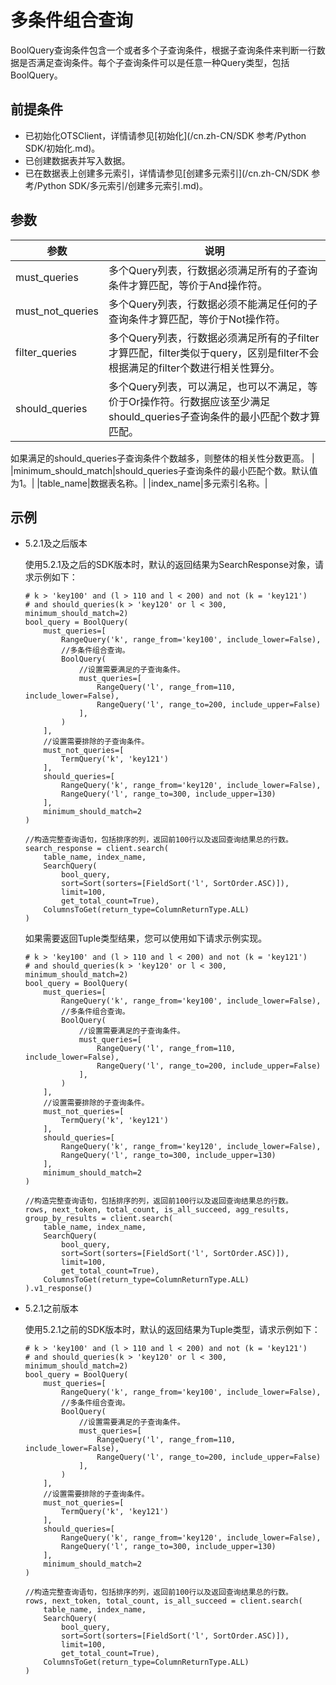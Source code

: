 # 多条件组合查询

BoolQuery查询条件包含一个或者多个子查询条件，根据子查询条件来判断一行数据是否满足查询条件。每个子查询条件可以是任意一种Query类型，包括BoolQuery。

## 前提条件

-   已初始化OTSClient，详情请参见[初始化](/cn.zh-CN/SDK 参考/Python SDK/初始化.md)。
-   已创建数据表并写入数据。
-   已在数据表上创建多元索引，详情请参见[创建多元索引](/cn.zh-CN/SDK 参考/Python SDK/多元索引/创建多元索引.md)。

## 参数

|参数|说明|
|--|--|
|must\_queries|多个Query列表，行数据必须满足所有的子查询条件才算匹配，等价于And操作符。|
|must\_not\_queries|多个Query列表，行数据必须不能满足任何的子查询条件才算匹配，等价于Not操作符。|
|filter\_queries|多个Query列表，行数据必须满足所有的子filter才算匹配，filter类似于query，区别是filter不会根据满足的filter个数进行相关性算分。|
|should\_queries|多个Query列表，可以满足，也可以不满足，等价于Or操作符。行数据应该至少满足should\_queries子查询条件的最小匹配个数才算匹配。

如果满足的should\_queries子查询条件个数越多，则整体的相关性分数更高。 |
|minimum\_should\_match|should\_queries子查询条件的最小匹配个数。默认值为1。|
|table\_name|数据表名称。|
|index\_name|多元索引名称。|

## 示例

-   5.2.1及之后版本

    使用5.2.1及之后的SDK版本时，默认的返回结果为SearchResponse对象，请求示例如下：

    ```
    # k > 'key100' and (l > 110 and l < 200) and not (k = 'key121')
    # and should_queries(k > 'key120' or l < 300, minimum_should_match=2)
    bool_query = BoolQuery(
        must_queries=[
            RangeQuery('k', range_from='key100', include_lower=False),
            //多条件组合查询。
            BoolQuery(
                //设置需要满足的子查询条件。
                must_queries=[
                    RangeQuery('l', range_from=110, include_lower=False),
                    RangeQuery('l', range_to=200, include_upper=False)
                ],
            )
        ],
        //设置需要排除的子查询条件。
        must_not_queries=[
            TermQuery('k', 'key121')
        ],
        should_queries=[
            RangeQuery('k', range_from='key120', include_lower=False),
            RangeQuery('l', range_to=300, include_upper=130)
        ],
        minimum_should_match=2
    )
    
    //构造完整查询语句，包括排序的列，返回前100行以及返回查询结果总的行数。
    search_response = client.search(
        table_name, index_name, 
        SearchQuery(
            bool_query, 
            sort=Sort(sorters=[FieldSort('l', SortOrder.ASC)]), 
            limit=100, 
            get_total_count=True), 
        ColumnsToGet(return_type=ColumnReturnType.ALL)
    )
    ```

    如果需要返回Tuple类型结果，您可以使用如下请求示例实现。

    ```
    # k > 'key100' and (l > 110 and l < 200) and not (k = 'key121')
    # and should_queries(k > 'key120' or l < 300, minimum_should_match=2)
    bool_query = BoolQuery(
        must_queries=[
            RangeQuery('k', range_from='key100', include_lower=False),
            //多条件组合查询。
            BoolQuery(
                //设置需要满足的子查询条件。
                must_queries=[
                    RangeQuery('l', range_from=110, include_lower=False),
                    RangeQuery('l', range_to=200, include_upper=False)
                ],
            )
        ],
        //设置需要排除的子查询条件。
        must_not_queries=[
            TermQuery('k', 'key121')
        ],
        should_queries=[
            RangeQuery('k', range_from='key120', include_lower=False),
            RangeQuery('l', range_to=300, include_upper=130)
        ],
        minimum_should_match=2
    )
    
    //构造完整查询语句，包括排序的列，返回前100行以及返回查询结果总的行数。
    rows, next_token, total_count, is_all_succeed, agg_results, group_by_results = client.search(
        table_name, index_name, 
        SearchQuery(
            bool_query, 
            sort=Sort(sorters=[FieldSort('l', SortOrder.ASC)]), 
            limit=100, 
            get_total_count=True), 
        ColumnsToGet(return_type=ColumnReturnType.ALL)
    ).v1_response()
    ```

-   5.2.1之前版本

    使用5.2.1之前的SDK版本时，默认的返回结果为Tuple类型，请求示例如下：

    ```
    # k > 'key100' and (l > 110 and l < 200) and not (k = 'key121')
    # and should_queries(k > 'key120' or l < 300, minimum_should_match=2)
    bool_query = BoolQuery(
        must_queries=[
            RangeQuery('k', range_from='key100', include_lower=False),
            //多条件组合查询。
            BoolQuery(
                //设置需要满足的子查询条件。
                must_queries=[
                    RangeQuery('l', range_from=110, include_lower=False),
                    RangeQuery('l', range_to=200, include_upper=False)
                ],
            )
        ],
        //设置需要排除的子查询条件。
        must_not_queries=[
            TermQuery('k', 'key121')
        ],
        should_queries=[
            RangeQuery('k', range_from='key120', include_lower=False),
            RangeQuery('l', range_to=300, include_upper=130)
        ],
        minimum_should_match=2
    )
    
    //构造完整查询语句，包括排序的列，返回前100行以及返回查询结果总的行数。
    rows, next_token, total_count, is_all_succeed = client.search(
        table_name, index_name, 
        SearchQuery(
            bool_query, 
            sort=Sort(sorters=[FieldSort('l', SortOrder.ASC)]), 
            limit=100, 
            get_total_count=True), 
        ColumnsToGet(return_type=ColumnReturnType.ALL)
    )
    ```


